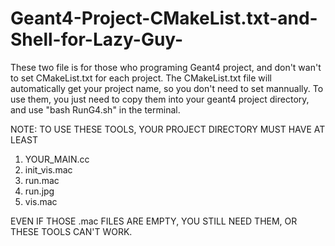 # Geant4-Project-CMakeList.txt-and-Shell-for-Lazy-Guy-
These two file is for those who programing Geant4 project, and don't wan't to set CMakeList.txt for each project.
The CMakeList.txt file will automatically get your project name, so you don't need to set mannually.
To use them, you just need to copy them into your geant4 project directory, and use "bash RunG4.sh" in the terminal.


NOTE: TO USE THESE TOOLS, YOUR PROJECT DIRECTORY MUST HAVE AT LEAST

1. YOUR_MAIN.cc
2. init_vis.mac
3. run.mac
4. run.jpg
5. vis.mac

EVEN IF THOSE .mac FILES ARE EMPTY, YOU STILL NEED THEM, OR THESE TOOLS CAN'T WORK. 


